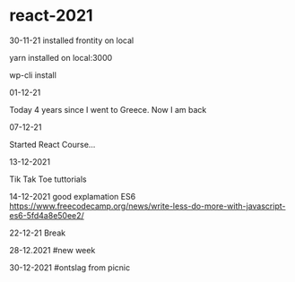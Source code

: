 # react-2021

30-11-21 installed frontity on local

yarn installed on local:3000

wp-cli install

01-12-21

Today 4 years since I went to Greece. Now I am back

07-12-21

Started React Course...

13-12-2021

Tik Tak Toe tuttorials

14-12-2021
good explamation ES6
https://www.freecodecamp.org/news/write-less-do-more-with-javascript-es6-5fd4a8e50ee2/

22-12-21
Break

28-12.2021
#new week

30-12-2021
#ontslag from picnic